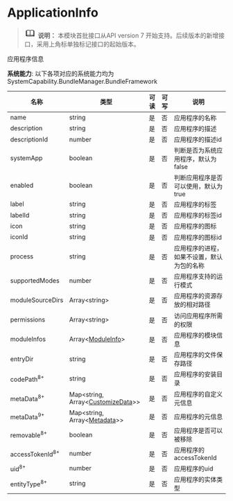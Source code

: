 # ApplicationInfo



> ![icon-note.gif](public_sys-resources/icon-note.gif) **说明：**
> 本模块首批接口从API version 7 开始支持。后续版本的新增接口，采用上角标单独标记接口的起始版本。



应用程序信息



**系统能力**: 以下各项对应的系统能力均为SystemCapability.BundleManager.BundleFramework



| 名称                       | 类型                                                         | 可读 | 可写 | 说明                                       |
| -------------------------- | ------------------------------------------------------------ | ---- | ---- | ------------------------------------------ |
| name                       | string                                                       | 是   | 否   | 应用程序的名称                             |
| description                | string                                                       | 是   | 否   | 应用程序的描述                             |
| descriptionId              | number                                                       | 是   | 否   | 应用程序的描述id                           |
| systemApp                  | boolean                                                      | 是   | 否   | 判断是否为系统应用程序，默认为false        |
| enabled                    | boolean                                                      | 是   | 否   | 判断应用程序是否可以使用，默认为true       |
| label                      | string                                                       | 是   | 否   | 应用程序的标签                             |
| labelId                    | string                                                       | 是   | 否   | 应用程序的标签id                           |
| icon                       | string                                                       | 是   | 否   | 应用程序的图标                             |
| iconId                     | string                                                       | 是   | 否   | 应用程序的图标id                           |
| process                    | string                                                       | 是   | 否   | 应用程序的进程，如果不设置，默认为包的名称 |
| supportedModes             | number                                                       | 是   | 否   | 应用程序支持的运行模式                     |
| moduleSourceDirs           | Array\<string>                                               | 是   | 否   | 应用程序的资源存放的相对路径               |
| permissions                | Array\<string>                                               | 是   | 否   | 访问应用程序所需的权限                     |
| moduleInfos                | Array\<[ModuleInfo](js-apis-bundle-ModuleInfo.md)>           | 是   | 否   | 应用程序的模块信息                         |
| entryDir                   | string                                                       | 是   | 否   | 应用程序的文件保存路径                     |
| codePath<sup>8+</sup>      | string                                                       | 是   | 否   | 应用程序的安装目录                         |
| metaData<sup>8+</sup>      | Map\<string, Array\<[CustomizeData](js-apis-bundle-CustomizeData.md)>> | 是   | 否   | 应用程序的自定义元信息                     |
| metaData<sup>9+</sup>      | Map\<string, Array\<[Metadata](js-apis-bundle-Metadata.md)>> | 是   | 否   | 应用程序的元信息                           |
| removable<sup>8+</sup>     | boolean                                                      | 是   | 否   | 应用程序是否可以被移除                     |
| accessTokenId<sup>8+</sup> | number                                                       | 是   | 否   | 应用程序的accessTokenId                    |
| uid<sup>8+</sup>           | number                                                       | 是   | 否   | 应用程序的uid                              |
| entityType<sup>8+</sup>    | string                                                       | 是   | 否   | 应用程序的实体类型                         |